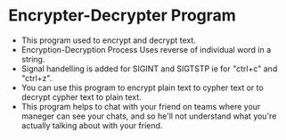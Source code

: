 # Encrypter-Decrypter Program

- This program used to encrypt and decrypt text.
- Encryption-Decryption Process Uses reverse of individual word in a string.
- Signal handelling is added for SIGINT and SIGTSTP ie for "ctrl+c" and "ctrl+z".
- You can use this program to encrypt plain text to cypher text or to decrypt cypher text to plain text.
- This program helps to chat with your friend on teams where your maneger can see your chats, and so he'll not understand what you're actually talking about with your friend.
